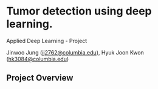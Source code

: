 # Tumor detection using deep learning. 

Applied Deep Learning - Project

Jinwoo Jung (jj2762@columbia.edu), Hyuk Joon Kwon (hk3084@columbia.edu)

## Project Overview



 
